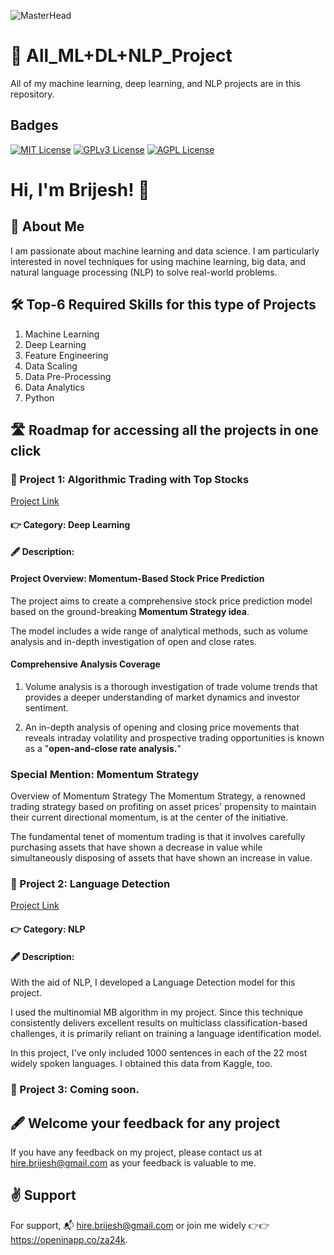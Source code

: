 
![MasterHead](https://adatis.co.uk/wp-content/uploads/ML-vs-DL.gif)

# 🤖 All_ML+DL+NLP_Project

All of my machine learning, deep learning, and NLP projects are in this repository.


##  Badges


[![MIT License](https://img.shields.io/badge/License-MIT-green.svg)](https://choosealicense.com/licenses/mit/)
[![GPLv3 License](https://img.shields.io/badge/License-GPL%20v3-yellow.svg)](https://opensource.org/licenses/)
[![AGPL License](https://img.shields.io/badge/license-AGPL-blue.svg)](http://www.gnu.org/licenses/agpl-3.0)


# Hi, I'm Brijesh! 👋


## 🚀 About Me
I am passionate about machine learning and data science. I am particularly interested in novel techniques for using machine learning, big data, and natural language processing (NLP) to solve real-world problems.


## 🛠 Top-6 Required Skills for this type of Projects
1. Machine Learning
2. Deep Learning
3. Feature Engineering
4. Data Scaling
5. Data Pre-Processing
6. Data Analytics
7. Python


## 🛣️ Roadmap for accessing all the projects in one click

### 🤖 Project 1: Algorithmic Trading with Top Stocks 

[Project Link](https://github.com/Birjesh786/All-Ml-DL-Projects/blob/main/Algorithmic_Trading_with_Top_Stocks.ipynb) 

#### 👉 Category: Deep Learning

#### 🖋️ Description:

#### Project Overview: Momentum-Based Stock Price Prediction

The project aims to create a comprehensive stock price prediction model based on the ground-breaking **Momentum Strategy idea**.

The model includes a wide range of analytical methods, such as volume analysis and in-depth investigation of open and close rates.

#### Comprehensive Analysis Coverage

1. Volume analysis is a thorough investigation of trade volume trends that provides a deeper understanding of market dynamics and investor sentiment.

2. An in-depth analysis of opening and closing price movements that reveals intraday volatility and prospective trading opportunities is known as a "**open-and-close rate analysis.**"

### Special Mention: Momentum Strategy

Overview of Momentum Strategy The Momentum Strategy, a renowned trading strategy based on profiting on asset prices' propensity to maintain their current directional momentum, is at the center of the initiative.

The fundamental tenet of momentum trading is that it involves carefully purchasing assets that have shown a decrease in value while simultaneously disposing of assets that have shown an increase in value.


### 🤖 Project 2: Language Detection

[Project Link](https://github.com/Birjesh786/All-Ml-DL-Projects/blob/main/Language_Detection.ipynb) 

#### 👉 Category: NLP

#### 🖋️ Description:

With the aid of NLP, I developed a Language Detection model for this project.

I used the multinomial MB algorithm in my project. Since this technique consistently delivers excellent results on multiclass classification-based challenges, it is primarily reliant on training a language identification model.

In this project, I've only included 1000 sentences in each of the 22 most widely spoken languages. I obtained this data from Kaggle, too.

### 🤖 Project 3: Coming soon.
















## 🖋️ Welcome your feedback for any project

If you have any feedback on my project, please contact us at hire.brijesh@gmail.com as your feedback is valuable to me.



## ✌️ Support

For support, 📬 hire.brijesh@gmail.com or join me widely 👉👉 https://openinapp.co/za24k.

